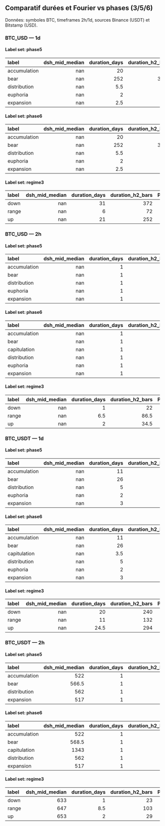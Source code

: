 ## Comparatif durées et Fourier vs phases (3/5/6)
Données: symboles BTC, timeframes 2h/1d, sources Binance (USDT) et Bitstamp (USD).

### BTC_USD — 1d

#### Label set: phase5
| label        |   dsh_mid_median |   duration_days |   duration_h2_bars |   P1_med |   P2_med |   P3_med |   P4_med |   P5_med |   P6_med |   LFP_mean |
|:-------------|-----------------:|----------------:|-------------------:|---------:|---------:|---------:|---------:|---------:|---------:|-----------:|
| accumulation |              nan |            20   |                240 |       30 |       15 |       10 |      nan |      nan |      nan |       0.82 |
| bear         |              nan |           252   |               3024 |       30 |       15 |       10 |      nan |      nan |      nan |       0.89 |
| distribution |              nan |             5.5 |                 66 |       30 |       15 |       10 |      nan |      nan |      nan |       0.85 |
| euphoria     |              nan |             2   |                 24 |       30 |       15 |       10 |      nan |      nan |      nan |       0.94 |
| expansion    |              nan |             2.5 |                 30 |       30 |       15 |       10 |      nan |      nan |      nan |       0.83 |

#### Label set: phase6
| label        |   dsh_mid_median |   duration_days |   duration_h2_bars |   P1_med |   P2_med |   P3_med |   P4_med |   P5_med |   P6_med |   LFP_mean |
|:-------------|-----------------:|----------------:|-------------------:|---------:|---------:|---------:|---------:|---------:|---------:|-----------:|
| accumulation |              nan |            20   |                240 |       30 |       15 |       10 |      nan |      nan |      nan |       0.82 |
| bear         |              nan |           252   |               3024 |       30 |       15 |       10 |      nan |      nan |      nan |       0.89 |
| distribution |              nan |             5.5 |                 66 |       30 |       15 |       10 |      nan |      nan |      nan |       0.85 |
| euphoria     |              nan |             2   |                 24 |       30 |       15 |       10 |      nan |      nan |      nan |       0.94 |
| expansion    |              nan |             2.5 |                 30 |       30 |       15 |       10 |      nan |      nan |      nan |       0.83 |

#### Label set: regime3
| label   |   dsh_mid_median |   duration_days |   duration_h2_bars |   P1_med |   P2_med |   P3_med |   P4_med |   P5_med |   P6_med |   LFP_mean |
|:--------|-----------------:|----------------:|-------------------:|---------:|---------:|---------:|---------:|---------:|---------:|-----------:|
| down    |              nan |              31 |                372 |       30 |       15 |       10 |      nan |      nan |      nan |       0.89 |
| range   |              nan |               6 |                 72 |       30 |       15 |       10 |      nan |      nan |      nan |       0.8  |
| up      |              nan |              21 |                252 |       30 |       15 |       10 |      nan |      nan |      nan |       0.9  |

### BTC_USD — 2h

#### Label set: phase5
| label        |   dsh_mid_median |   duration_days |   duration_h2_bars |   P1_med |   P2_med |   P3_med |   P4_med |   P5_med |   P6_med |   LFP_mean |
|:-------------|-----------------:|----------------:|-------------------:|---------:|---------:|---------:|---------:|---------:|---------:|-----------:|
| accumulation |              nan |               1 |               15.5 |      360 |      180 |       90 |      nan |      nan |      nan |       0.94 |
| bear         |              nan |               1 |                3   |      360 |      180 |      120 |      nan |      nan |      nan |       0.93 |
| distribution |              nan |               1 |               11   |      360 |      180 |      120 |      nan |      nan |      nan |       0.92 |
| euphoria     |              nan |               1 |                2.5 |      360 |      135 |       81 |      nan |      nan |      nan |       0.98 |
| expansion    |              nan |               1 |                6.5 |      360 |      180 |      120 |      nan |      nan |      nan |       0.96 |

#### Label set: phase6
| label        |   dsh_mid_median |   duration_days |   duration_h2_bars |   P1_med |   P2_med |   P3_med |   P4_med |   P5_med |   P6_med |   LFP_mean |
|:-------------|-----------------:|----------------:|-------------------:|---------:|---------:|---------:|---------:|---------:|---------:|-----------:|
| accumulation |              nan |               1 |               15.5 |      360 |      180 |       90 |      nan |      nan |      nan |       0.94 |
| bear         |              nan |               1 |                4   |      360 |      180 |      120 |      nan |      nan |      nan |       0.92 |
| capitulation |              nan |               1 |                2.5 |      360 |      180 |       96 |      nan |      nan |      nan |       0.91 |
| distribution |              nan |               1 |               11   |      360 |      180 |      120 |      nan |      nan |      nan |       0.92 |
| euphoria     |              nan |               1 |                2.5 |      360 |      135 |       81 |      nan |      nan |      nan |       0.98 |
| expansion    |              nan |               1 |                6.5 |      360 |      180 |      120 |      nan |      nan |      nan |       0.96 |

#### Label set: regime3
| label   |   dsh_mid_median |   duration_days |   duration_h2_bars |   P1_med |   P2_med |   P3_med |   P4_med |   P5_med |   P6_med |   LFP_mean |
|:--------|-----------------:|----------------:|-------------------:|---------:|---------:|---------:|---------:|---------:|---------:|-----------:|
| down    |              nan |             1   |               22   |      360 |      180 |       90 |      nan |      nan |      nan |       0.91 |
| range   |              nan |             6.5 |               86.5 |      360 |      180 |      120 |      nan |      nan |      nan |       0.9  |
| up      |              nan |             2   |               34.5 |      360 |      180 |      120 |      nan |      nan |      nan |       0.92 |

### BTC_USDT — 1d

#### Label set: phase5
| label        |   dsh_mid_median |   duration_days |   duration_h2_bars |   P1_med |   P2_med |   P3_med |   P4_med |   P5_med |   P6_med |   LFP_mean |
|:-------------|-----------------:|----------------:|-------------------:|---------:|---------:|---------:|---------:|---------:|---------:|-----------:|
| accumulation |              nan |              11 |                132 |       30 |       15 |       10 |      nan |      nan |      nan |       0.85 |
| bear         |              nan |              26 |                312 |       30 |       15 |       10 |      nan |      nan |      nan |       0.9  |
| distribution |              nan |               5 |                 60 |       30 |       15 |       10 |      nan |      nan |      nan |       0.89 |
| euphoria     |              nan |               2 |                 24 |       30 |       15 |       10 |      nan |      nan |      nan |       0.93 |
| expansion    |              nan |               3 |                 36 |       30 |       15 |       10 |      nan |      nan |      nan |       0.9  |

#### Label set: phase6
| label        |   dsh_mid_median |   duration_days |   duration_h2_bars |   P1_med |   P2_med |   P3_med |   P4_med |   P5_med |   P6_med |   LFP_mean |
|:-------------|-----------------:|----------------:|-------------------:|---------:|---------:|---------:|---------:|---------:|---------:|-----------:|
| accumulation |              nan |            11   |                132 |       30 |       15 |       10 |      nan |      nan |      nan |       0.85 |
| bear         |              nan |            26   |                312 |       30 |       15 |       10 |      nan |      nan |      nan |       0.9  |
| capitulation |              nan |             3.5 |                 42 |       30 |       15 |       10 |      nan |      nan |      nan |       0.85 |
| distribution |              nan |             5   |                 60 |       30 |       15 |       10 |      nan |      nan |      nan |       0.89 |
| euphoria     |              nan |             2   |                 24 |       30 |       15 |       10 |      nan |      nan |      nan |       0.93 |
| expansion    |              nan |             3   |                 36 |       30 |       15 |       10 |      nan |      nan |      nan |       0.9  |

#### Label set: regime3
| label   |   dsh_mid_median |   duration_days |   duration_h2_bars |   P1_med |   P2_med |   P3_med |   P4_med |   P5_med |   P6_med |   LFP_mean |
|:--------|-----------------:|----------------:|-------------------:|---------:|---------:|---------:|---------:|---------:|---------:|-----------:|
| down    |              nan |            20   |                240 |       30 |       15 |       10 |      nan |      nan |      nan |       0.89 |
| range   |              nan |            11   |                132 |       30 |       15 |       10 |      nan |      nan |      nan |       0.81 |
| up      |              nan |            24.5 |                294 |       30 |       15 |       10 |      nan |      nan |      nan |       0.9  |

### BTC_USDT — 2h

#### Label set: phase5
| label        |   dsh_mid_median |   duration_days |   duration_h2_bars |   P1_med |   P2_med |   P3_med |   P4_med |   P5_med |   P6_med |   LFP_mean |
|:-------------|-----------------:|----------------:|-------------------:|---------:|---------:|---------:|---------:|---------:|---------:|-----------:|
| accumulation |            522   |               1 |               14   |      360 |      180 |      120 |      nan |      nan |      nan |       0.94 |
| bear         |            566.5 |               1 |                3   |      360 |      180 |       90 |      nan |      nan |      nan |       0.92 |
| distribution |            562   |               1 |               16.5 |      360 |      180 |      120 |      nan |      nan |      nan |       0.92 |
| expansion    |            517   |               1 |                3   |      360 |      180 |      120 |      nan |      nan |      nan |       0.96 |

#### Label set: phase6
| label        |   dsh_mid_median |   duration_days |   duration_h2_bars |   P1_med |   P2_med |   P3_med |   P4_med |   P5_med |   P6_med |   LFP_mean |
|:-------------|-----------------:|----------------:|-------------------:|---------:|---------:|---------:|---------:|---------:|---------:|-----------:|
| accumulation |            522   |               1 |               14   |      360 |      180 |      120 |      nan |      nan |      nan |       0.94 |
| bear         |            568.5 |               1 |                3   |      360 |      180 |       90 |      nan |      nan |      nan |       0.93 |
| capitulation |           1343   |               1 |                2   |      360 |      180 |      120 |      nan |      nan |      nan |       0.94 |
| distribution |            562   |               1 |               16.5 |      360 |      180 |      120 |      nan |      nan |      nan |       0.92 |
| expansion    |            517   |               1 |                3   |      360 |      180 |      120 |      nan |      nan |      nan |       0.96 |

#### Label set: regime3
| label   |   dsh_mid_median |   duration_days |   duration_h2_bars |   P1_med |   P2_med |   P3_med |   P4_med |   P5_med |   P6_med |   LFP_mean |
|:--------|-----------------:|----------------:|-------------------:|---------:|---------:|---------:|---------:|---------:|---------:|-----------:|
| down    |              633 |             1   |                 23 |      360 |      180 |      120 |      nan |      nan |      nan |       0.91 |
| range   |              647 |             8.5 |                103 |      360 |      180 |      120 |      nan |      nan |      nan |       0.9  |
| up      |              653 |             2   |                 29 |      360 |      180 |      120 |      nan |      nan |      nan |       0.92 |